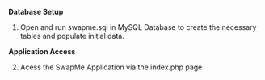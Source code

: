 **Database Setup**

1. Open and run swapme.sql in MySQL Database to create the necessary tables and populate initial data.

**Application Access**

2. Acess the SwapMe Application via the index.php page
